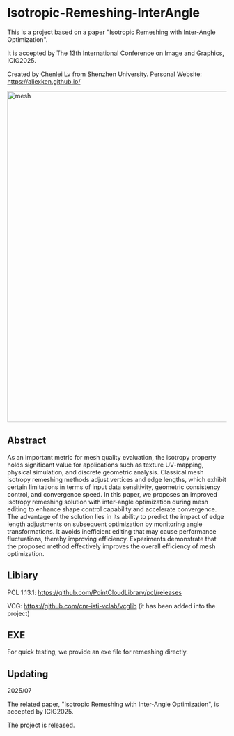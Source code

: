 # Isotropic-Remeshing-InterAngle
This is a project based on a paper "Isotropic Remeshing with Inter-Angle Optimization".

It is accepted by The 13th International Conference on Image and Graphics, ICIG2025.

Created by Chenlei Lv from Shenzhen University. Personal Website: https://aliexken.github.io/

<img width="2217" height="759" alt="mesh" src="https://github.com/user-attachments/assets/4cd2fc34-e4f9-4eca-a128-0ba19bd1f530" />


## Abstract

As an important metric for mesh quality evaluation, the isotropy property holds significant value for applications such as texture UV-mapping, physical simulation, and discrete geometric analysis. Classical mesh isotropy remeshing methods adjust vertices and edge lengths, which exhibit certain limitations in terms of input data sensitivity, geometric consistency control, and convergence speed. In this paper, we proposes an improved isotropy remeshing solution with inter-angle optimization during mesh editing to enhance shape control capability and accelerate convergence. The advantage of the solution lies in its ability to predict the impact of edge length adjustments on subsequent optimization by monitoring angle transformations. It avoids inefficient editing that may cause performance fluctuations, thereby improving efficiency. Experiments demonstrate that the proposed method effectively improves the overall efficiency of mesh optimization.

## Libiary

PCL 1.13.1: https://github.com/PointCloudLibrary/pcl/releases

VCG: https://github.com/cnr-isti-vclab/vcglib (it has been added into the project)

## EXE

For quick testing, we provide an exe file for remeshing directly.

## Updating

2025/07

The related paper, "Isotropic Remeshing with Inter-Angle Optimization", is accepted by ICIG2025.

The project is released.
